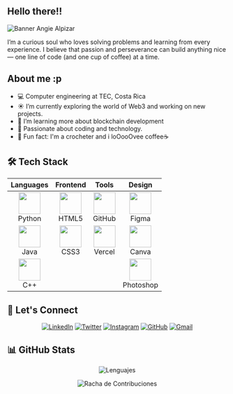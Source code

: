 ## Hello there!!
![Banner Angie Alpizar](https://github.com/user-attachments/assets/0222f16e-cbc9-4fd6-b135-7956f1eda3ba)



I’m a curious soul who loves solving problems and learning from every experience. I believe that passion and perseverance can build anything nice — one line of code (and one cup of coffee) at a time.


## About me :p
- 💻 Computer engineering at TEC, Costa Rica
- ☀️ I’m currently exploring the world of Web3 and working on new projects.
- 🐚 I’m learning more about blockchain development
- 💐 Passionate about coding and technology.
- 💖 Fun fact: I'm a crocheter and i loOooOvee coffee☕️


## 🛠️ Tech Stack
<div align="center">

| Languages | Frontend | Tools | Design |
| :---: | :---: | :---: | :---: |
| <img src="https://cdn.jsdelivr.net/gh/devicons/devicon/icons/python/python-original.svg" width="50" height="50"> <br> Python | <img src="https://cdn.jsdelivr.net/gh/devicons/devicon/icons/html5/html5-original.svg" width="50" height="50"> <br> HTML5 | <img src="https://cdn.jsdelivr.net/gh/devicons/devicon/icons/github/github-original.svg" width="50" height="50"> <br> GitHub | <img src="https://cdn.jsdelivr.net/gh/devicons/devicon/icons/figma/figma-original.svg" width="50" height="50"> <br> Figma |
| <img src="https://cdn.jsdelivr.net/gh/devicons/devicon/icons/java/java-original.svg" width="50" height="50"> <br> Java | <img src="https://cdn.jsdelivr.net/gh/devicons/devicon/icons/css3/css3-original.svg" width="50" height="50"> <br> CSS3 | <img src="https://cdn.jsdelivr.net/gh/devicons/devicon/icons/vercel/vercel-original.svg" width="50" height="50"> <br> Vercel | <img src="https://cdn.jsdelivr.net/gh/devicons/devicon/icons/canva/canva-original.svg" width="50" height="50"> <br> Canva |
| <img src="https://cdn.jsdelivr.net/gh/devicons/devicon/icons/cplusplus/cplusplus-original.svg" width="50" height="50"> <br> C++ | | | <img src="https://cdn.jsdelivr.net/gh/devicons/devicon/icons/photoshop/photoshop-plain.svg" width="50" height="50"> <br> Photoshop |

</div>

## 📱 Let's Connect
<div align="center">

[![LinkedIn](https://img.shields.io/badge/LinkedIn-0A66C2?style=for-the-badge&logo=linkedin&logoColor=white)](https://linkedin.com/in/angie-mariela)
[![Twitter](https://img.shields.io/badge/Twitter-1DA1F2?style=for-the-badge&logo=twitter&logoColor=white)](https://twitter.com/AnsAlpizar)
[![Instagram](https://img.shields.io/badge/Instagram-E4405F?style=for-the-badge&logo=instagram&logoColor=white)](https://instagram.com/An.Alpizar)
[![GitHub](https://img.shields.io/badge/GitHub-181717?style=for-the-badge&logo=github&logoColor=white)](https://github.com/Ansllxs)
[![Gmail](https://img.shields.io/badge/Gmail-D14836?style=for-the-badge&logo=gmail&logoColor=white)](mailto:angiealpizarp@gmail.com)

</div>

## 📊 GitHub Stats
<div align="center">

![Lenguajes](https://github-readme-stats.vercel.app/api/top-langs/?username=Ansllxs&layout=compact&hide_border=true&bg_color=00000000&title_color=FFFFFF&text_color=FFFFFF&progress_color=FF1493)

![Racha de Contribuciones](https://github-readme-streak-stats.herokuapp.com/?user=Ansllxs&theme=dark&background=00000000&hide_border=true&ring=FFB6C1&fire=FF69B4&currStreakLabel=FFFFFF&dates=FFFFFF&sideNums=FFFFFF&currStreakNum=FFFFFF)
</div>
